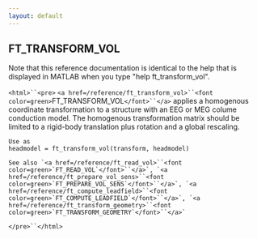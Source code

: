 ```yaml
---
layout: default
---
```


##  FT_TRANSFORM_VOL

Note that this reference documentation is identical to the help that is displayed in MATLAB when you type "help ft_transform_vol".

`<html>``<pre>`
    `<a href=/reference/ft_transform_vol>``<font color=green>`FT_TRANSFORM_VOL`</font>``</a>` applies a homogenous coordinate transformation to
    a structure with an EEG or MEG colume conduction model. The homogenous
    transformation matrix should be limited to a rigid-body translation
    plus rotation and a global rescaling.
 
    Use as
    headmodel = ft_transform_vol(transform, headmodel)
 
    See also `<a href=/reference/ft_read_vol>``<font color=green>`FT_READ_VOL`</font>``</a>`, `<a href=/reference/ft_prepare_vol_sens>``<font color=green>`FT_PREPARE_VOL_SENS`</font>``</a>`, `<a href=/reference/ft_compute_leadfield>``<font color=green>`FT_COMPUTE_LEADFIELD`</font>``</a>`, `<a href=/reference/ft_transform_geometry>``<font color=green>`FT_TRANSFORM_GEOMETRY`</font>``</a>`
`</pre>``</html>`

